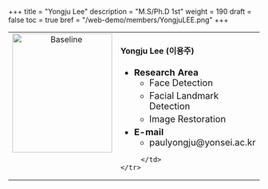 +++
title = "Yongju Lee"
description = "M.S/Ph.D 1st"
weight = 190
draft = false
toc = true
bref = "/web-demo/members/YongjuLEE.png"
+++

<table>
    <tr>
       <td width="280" align="center" valign="top">
          <img alt="Baseline" width="200px" height="240" src="/web-demo/members/YongjuLEE.jpg">
       </td>
       <td>
            <h4>Yongju Lee (이용주)</h4>
            <ul class="member_info">
                <li style="font-size: 18px"><b>Research Area</b>
                    <ul class="interest">
                        <li style="margin-bottom: 5px">Face Detection</li>
                        <li style="margin-bottom: 5px">Facial Landmark Detection</li>
                        <li style="margin-bottom: 5px">Image Restoration</li>
                    </ul>
                </li>
                <li style="font-size: 18px"><b>E-mail</b>
                    <ul>
                        <li style="margin-bottom: 5px">paulyongju@yonsei.ac.kr</li>
                    </ul>
                </li>
            </ul>
            
         </td>
    </tr>
</table>